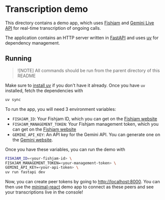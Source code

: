 # Transcription demo

This directory contains a demo app, which uses [Fishjam](https://fishjam.io) and [Gemini Live API](https://ai.google.dev/gemini-api/docs/live)
for real-time transcription of ongoing calls.

The application contains an HTTP server written in [FastAPI](https://fastapi.tiangolo.com/)
and uses [uv](https://docs.astral.sh/uv/) for dependency management.

## Running

> ![NOTE] All commands should be run from the parent directory of this README

Make sure to [install uv](https://docs.astral.sh/uv/getting-started/installation/) if you don't have it already.
Once you have `uv` installed, fetch the dependencies with

```bash
uv sync
```

To run the app, you will need 3 environment variables:

- `FISHJAM_ID`: Your Fishjam ID, which you can get on the [Fishjam website](https://fishjam.io/app)
- `FISHJAM_MANAGEMENT_TOKEN`: Your Fishjam management token, which you can get on the [Fishjam website](https://fishjam.io/app)
- `GEMINI_API_KEY`: An API key for the Gemini API. You can generate one on the [Gemini website](https://aistudio.google.com/app/apikey).

Once you have these variables, you can run the demo with

```bash
FISHJAM_ID=<your-fishjam-id> \
FISHJAM_MANAGEMENT_TOKEN=<your-management-token> \
GEMINI_API_KEY=<your-api-token> \
uv run fastapi dev
```

Now, you can create peer tokens by going to <http://localhost:8000>.
You can then use the [minimal-react](https://github.com/fishjam-cloud/web-client-sdk/tree/main/examples/react-client)
demo app to connect as these peers and see your transcriptions live in the console!
